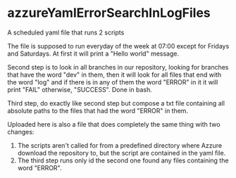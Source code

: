 # azzureYamlErrorSearchInLogFiles
A scheduled yaml file that runs 2 scripts

The file is supposed to run everyday of the week at 07:00 except for Fridays and Saturdays.
At first it will print a "Hello world" message.

Second step is to look in all branches in our repository, looking for branches that have the word "dev" in them, 
then it will look for all files that end with the word "log" and if there is in any of them the word "ERROR" in it 
it will print "FAIL" otherwise, "SUCCESS". Done in bash.

Third step, do exactly like second step but compose a txt file containing all absolute paths to the files that had the word
"ERROR" in them.

Uploaded here is also a file that does completely the same thing with two changes:
1. The scripts aren't called for from a predefined directory where Azzure download the repository to, but the script are 
   contained in the yaml file.
2. The third step runs only id the second one found any files containing the word "ERROR".
